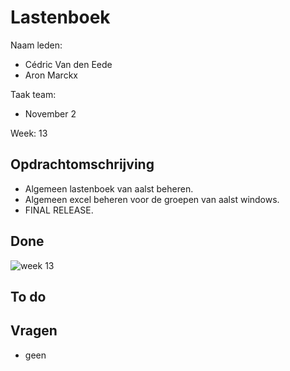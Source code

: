 # Lastenboek

Naam leden: 
- Cédric Van den Eede
- Aron Marckx

Taak team:
- November 2

Week: 13

## Opdrachtomschrijving

- Algemeen lastenboek van aalst beheren.
- Algemeen excel beheren voor de groepen van aalst windows.
- FINAL RELEASE.


## Done

![week 13](https://github.com/HoGentTIN/p3ops-1920-red/blob/November2/Servers/November2/Lastenboek/Screenshots%20lastenboek/week13.png)

## To do


## Vragen
- geen


